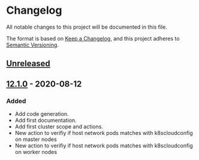 # Changelog

All notable changes to this project will be documented in this file.

The format is based on [Keep a Changelog](https://keepachangelog.com/en/1.0.0/),
and this project adheres to [Semantic Versioning](https://semver.org/spec/v2.0.0.html).



## [Unreleased]

## [12.1.0] - 2020-08-12

### Added

* Add code generation.
* Add first documentation.
* Add first cluster scope and actions.
* New action to verifiy if host network pods matches with k8scloudconfig on master nodes
* New action to verifiy if host network pods matches with k8scloudconfig on worker nodes

[Unreleased]: https://github.com/giantswarm/awscnfm/compare/v12.1.0...HEAD
[12.1.0]: https://github.com/giantswarm/awscnfm/releases/tag/v12.1.0
